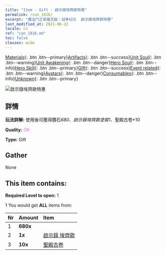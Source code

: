 ```yaml
---
title: "Item - Gift - 啟示錄埃齊歐特惠"
permalink: /con_1816/
excerpt: "魔法门之英雄无敌：战争纪元  啟示錄埃齊歐特惠"
last_modified_at: 2021-06-22
locale: cn
ref: "con_1816.md"
toc: false
classes: wide
---
```

 [Materials](/ItemsCN/){: .btn .btn--primary}[Artifacts](/ItemsCN/Artifacts/){: .btn .btn--success}[Unit Soul](/ItemsCN/UnitSoul/){: .btn .btn--warning}[Unit Awakening](/ItemsCN/UnitAwakening/){: .btn .btn--danger}[Hero Soul](/ItemsCN/HeroSoul/){: .btn .btn--info}[Hero Skill](/ItemsCN/HeroSkill/){: .btn .btn--primary}[Gift](/ItemsCN/Gift/){: .btn .btn--success}[Event related](/ItemsCN/Events/){: .btn .btn--warning}[Avatars](/ItemsCN/Avatars/){: .btn .btn--danger}[Consumables](/ItemsCN/Consumables/){: .btn .btn--info}[Unknown](/ItemsCN/Unknown/){: .btn .btn--primary}

 ![啟示錄埃齊歐特惠](/images/t/i_907438.png)

## 詳情
 **玩法詳解:** 使用後可獲得鑽石*680、啟示錄埃齊歐塗裝*1、聖殿古卷*10

 **Quality:** <span style="color: #DA70D6">OK</span>

 **Type:** Gift

## Gather

  None

## This item contains:

 **Required Level to open:** 1

 1 You would get **ALL** items  from:

  | Nr | Amount |     Item    |
  |:---|:-------|:------------|
  | 1 |  **680x** | <i class="fas fa-gem"/> |  | 
  | 2 |  **1x** | [啟示錄 埃齊歐](/cn/Items/con_1081/) |  | 
  | 3 |  **10x** | [聖殿古卷](/cn/Items/con_697/) |  | 
